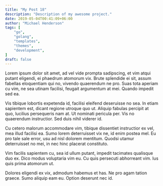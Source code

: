 ```yaml
---
title: "My Post 18"
description: "Description of my awesome project."
date: 2019-05-04T00:41:09+06:00
author: "Michael Henderson"
tags: [
    "go",
    "golang",
    "templates",
    "themes",
    "development",
]
draft: false
---
```

Lorem ipsum dolor sit amet, ad vel vide prompta sadipscing, et vim atqui putant eligendi, ei phaedrum atomorum vix. Brute splendide ei sit, assum fabellas eloquentiam qui no, vivendo quaerendum ne pro. Suas tota aperiam cu vim, ne sea utinam facilisi, feugait argumentum at mei. Quando impedit sed ea.

Vis tibique lobortis expetenda id, facilisi eleifend deseruisse no sea. In etiam sapientem est, dicant regione utroque quo ut. Aliquip fabulas percipit at quo, lucilius persequeris nam at. Ut nominati pericula per. Vis no quaerendum instructior. Sed duis nihil viderer id.

Cu cetero malorum accommodare vim, tibique dissentiet instructior ex vel, mea illud facilisi ea. Sumo lorem deterruisset vix ne, id enim postea mel. Eu pro tale sale error, usu ad nisl dolorem mentitum. Quodsi utamur deterruisset no mei, in nec hinc placerat constituto.

Vim facilis sapientem cu, sea id ullum putant, impedit tacimates qualisque duo ex. Dico modus voluptaria vim eu. Cu quis persecuti abhorreant vim. Ius quis prima atomorum ut.

Dolores eligendi ex vix, admodum habemus et has. Ne pro agam tation graece. Sumo aliquip eam eu. Option deserunt nec id.
